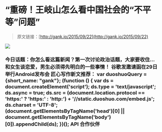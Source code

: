 # “重磅！王岐山怎么看中国社会的“不平等”问题”

> 原文链接：[http://gank.io/2015/09/22](http://gank.io/2015/09/22)

![](http://ww3.sinaimg.cn/large/7a8aed7bgw1ewb2ytx5okj20go0p0jva.jpg)

### 今日话题：你怎么看这篇新闻？第一次讨论政治话题，大家要收住...&nbsp;                                                                        和女生谈恋爱，男生必须得先明白的一些事情！                                                                                            谷歌发邀请函在29日举行Android发布会                                                                                    匠心写作新文推荐：                                                                                var duoshuoQuery = {short_name: "gank"};    (function () {        var ds = document.createElement('script');        ds.type = 'text/javascript';        ds.async = true;        ds.src = (document.location.protocol == 'https:' ? 'https:' : 'http:') + '//static.duoshuo.com/embed.js';        ds.charset = 'UTF-8';        (document.getElementsByTagName('head')[0]        || document.getElementsByTagName('body')[0]).appendChild(ds);    })();                                API                            合作伙伴                                    


